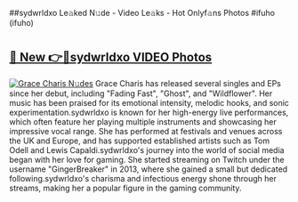 ##sydwrldxo Le𝚊ked N𝚞de - Video Le𝚊ks - Hot Onlyf𝚊ns Photos #ifuho (ifuho)

# <h2><a href="https://mediaupload.pro?title=sydwrldxo&ref=9FEB">🔗 New 👉🔴sydwrldxo VIDEO Photos</a></h2>

[![Grace Charis N𝚞des](https://i.imgur.com/rIISA9y.gif)](https://mediaupload.pro?title=sydwrldxo&ref=9FEB)
Grace Charis has released several singles and EPs since her debut, including "Fading Fast", "Ghost", and "Wildflower". Her music has been praised for its emotional intensity, melodic hooks, and sonic experimentation.sydwrldxo is known for her high-energy live performances, which often feature her playing multiple instruments and showcasing her impressive vocal range. She has performed at festivals and venues across the UK and Europe, and has supported established artists such as Tom Odell and Lewis Capaldi.sydwrldxo's journey into the world of social media began with her love for gaming. She started streaming on Twitch under the username "GingerBreaker" in 2013, where she gained a small but dedicated following.sydwrldxo's charisma and infectious energy shone through her streams, making her a popular figure in the gaming community.